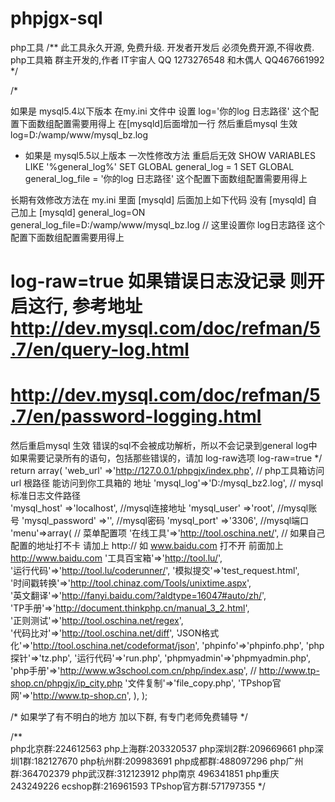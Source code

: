 # phpjgx-sql
php工具
/**
此工具永久开源, 免费升级. 开发者开发后 必须免费开源,不得收费.
php工具箱
群主开发的,作者 IT宇宙人 QQ 1273276548 和木偶人 QQ467661992
*/ 


/*

如果是 mysql5.4以下版本
在my.ini 文件中 设置 log='你的log 日志路径'  这个配置下面数组配置需要用得上
在[mysqld]后面增加一行  然后重启mysql 生效
log=D:/wamp/www/mysql_bz.log


* 如果是 mysql5.5以上版本  一次性修改方法 重启后无效
SHOW VARIABLES LIKE '%general_log%'
SET GLOBAL general_log = 1
SET GLOBAL general_log_file = '你的log 日志路径' 这个配置下面数组配置需要用得上


长期有效修改方法在 my.ini 里面 [mysqld] 后面加上如下代码 没有 [mysqld] 自己加上
[mysqld]
general_log=ON
general_log_file=D:/wamp/www/mysql_bz.log // 这里设置你 log日志路径  这个配置下面数组配置需要用得上
# log-raw=true  如果错误日志没记录 则开启这行, 参考地址 http://dev.mysql.com/doc/refman/5.7/en/query-log.html
# http://dev.mysql.com/doc/refman/5.7/en/password-logging.html
然后重启mysql 生效
错误的sql不会被成功解析，所以不会记录到general log中
如果需要记录所有的语句，包括那些错误的，请加 log-raw选项  log-raw=true
*/
return array(
	'web_url'  =>'http://127.0.0.1/phpgjx/index.php', // php工具箱访问 url 根路径  能访问到你工具箱的 地址
	'mysql_log'=>'D:/mysql_bz2.log', // mysql 标准日志文件路径			
    'mysql_host' =>'localhost', //mysql连接地址
	'mysql_user' =>'root', //mysql账号
	'mysql_password' =>'', //mysql密码
	'mysql_port' =>'3306', //mysql端口	
	'menu'=>array( // 菜单配置项
	     '在线工具'=>'http://tool.oschina.net/',   // 如果自己配置的地址打不卡 请加上 http://   如 www.baidu.com  打不开 前面加上  http://www.baidu.com
	     '工具百宝箱'=>'http://tool.lu/',  		 
		 '运行代码'=>'http://tool.lu/coderunner/',
		 '模拟提交'=>'test_request.html',		 
		 '时间戳转换'=>'http://tool.chinaz.com/Tools/unixtime.aspx',  		 
		 '英文翻译'=>'http://fanyi.baidu.com/?aldtype=16047#auto/zh/',  		 
		 'TP手册'=>'http://document.thinkphp.cn/manual_3_2.html',  		 		 		 
		 '正则测试'=>'http://tool.oschina.net/regex',		 
		 '代码比对'=>'http://tool.oschina.net/diff',
		 'JSON格式化'=>'http://tool.oschina.net/codeformat/json',
		 'phpinfo'=>'phpinfo.php', 
		 'php探针'=>'tz.php',
		 '运行代码'=>'run.php',
		 'phpmyadmin'=>'phpmyadmin.php',
		 'php手册'=>'http://www.w3school.com.cn/php/index.asp',  // http://www.tp-shop.cn/phpgjx/ip_city.php
		 '文件复制'=>'file_copy.php',
		 'TPshop官网'=>'http://www.tp-shop.cn',
	),
);


/* 如果学了有不明白的地方 加以下群, 有专门老师免费辅导 */

/**   
php北京群:224612563
php上海群:203320537
php深圳2群:209669661
php深圳1群:182127670
php杭州群:209983691
php成都群:488097296
php广州群:364702379
php武汉群:312123912
php南京 496341851
php重庆 243249226
ecshop群:216961593 
TPshop官方群:571797355
*/
